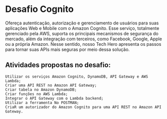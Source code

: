 # Desafio Cognito

Ofereça autenticação, autorização e gerenciamento de usuários para suas aplicações Web e Mobile com o Amazon Cognito. Esse serviço, totalmente gerenciado pela AWS, suporta os principais mecanismos de segurança do mercado, além da integração com terceiros, como Facebook, Google, Apple ou a própria Amazon. Nesse sentido, nosso Tech Hero apresenta os passos para tornar suas APIs mais seguras por meio dessa solução.


## Atividades propostas no desafio:

```
Utilizar os serviços Amazon Cognito, DynamoDB, API Gateway e AWS Lambda;
Criar uma API REST no Amazon API Gateway;
Criar tabela no Amazon DynamoDB;
Criar funções no AWS Lambda;
Integrar o API Gateway com o Lambda backend;
Utilizar a ferramenta No POSTMAN;
CriaR um autorizador do Amazon Cognito para uma API REST no Amazon API Gateway.
```
